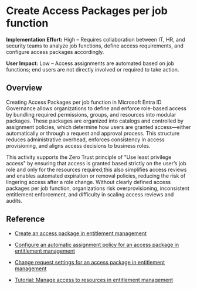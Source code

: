 #  Create Access Packages per job function

**Implementation Effort:** High – Requires collaboration between IT, HR, and security teams to analyze job functions, define access requirements, and configure access packages accordingly.

**User Impact:** Low – Access assignments are automated based on job functions; end users are not directly involved or required to take action.

## Overview

Creating Access Packages per job function in Microsoft Entra ID Governance allows organizations to define and enforce role-based access by bundling required permissions, groups, and resources into modular packages. These packages are organized into catalogs and controlled by assignment policies, which determine how users are granted access—either automatically or through a request and approval process. This structure reduces administrative overhead, enforces consistency in access provisioning, and aligns access decisions to business roles.

This activity supports the Zero Trust principle of "Use least privilege access" by ensuring that access is granted based strictly on the user’s job role and only for the resources required;this also simplifies access reviews and enables automated expiration or removal policies, reducing the risk of lingering access after a role change. Without clearly defined access packages per job function, organizations risk overprovisioning, inconsistent entitlement enforcement, and difficulty in scaling access reviews and audits.

## Reference

* [Create an access package in entitlement management](https://learn.microsoft.com/entra/id-governance/entitlement-management-access-package-create)

* [Configure an automatic assignment policy for an access package in entitlement management](https://learn.microsoft.com/entra/id-governance/entitlement-management-access-package-auto-assignment-policy)

* [Change request settings for an access package in entitlement management](https://learn.microsoft.com/entra/id-governance/entitlement-management-access-package-request-policy)

* [Tutorial: Manage access to resources in entitlement management](https://learn.microsoft.com/entra/id-governance/entitlement-management-access-package-first)
